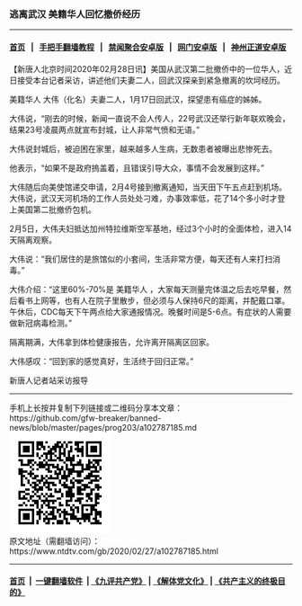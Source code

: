 ### 逃离武汉 美籍华人回忆撤侨经历
------------------------

#### [首页](https://github.com/gfw-breaker/banned-news/blob/master/README.md) &nbsp;&nbsp;|&nbsp;&nbsp; [手把手翻墙教程](https://github.com/gfw-breaker/guides/wiki) &nbsp;&nbsp;|&nbsp;&nbsp; [禁闻聚合安卓版](https://github.com/gfw-breaker/bn-android) &nbsp;&nbsp;|&nbsp;&nbsp; [网门安卓版](https://github.com/oGate2/oGate) &nbsp;&nbsp;|&nbsp;&nbsp; [神州正道安卓版](https://github.com/SzzdOgate/update) 



<div><div class="post_content" itemprop="articleBody">
 <p>
  【新唐人北京时间2020年02月28日讯】美国从武汉第二批撤侨中的一位华人，近日接受本台记者采访，讲述他们夫妻二人，回武汉探亲到紧急撤离的坎坷经历。
 </p>
 <p>
  <ok href="https://www.ntdtv.com/gb/美籍华人.htm">
   美籍华人
  </ok>
  大伟（化名）夫妻二人，1月17日回武汉，探望患有癌症的姊姊。
 </p>
 <p>
  大伟说，“刚去的时候，新闻一直说不会人传人，22号武汉还举行新年联欢晚会，结果23号凌晨两点就宣布封城，让人非常气愤和无语。”
 </p>
 <p>
  大伟说封城后，被迫困在家里，越来越多人生病，无数患者被曝出悲惨死去。
 </p>
 <p>
  他表示，“如果不是政府摀盖着，且错误引导大众，事情不会发展到这样。”
 </p>
 <p>
  大伟随后向美使馆递交申请，2月4号接到撤离通知，当天田下午五点赶到机场。大伟说，武汉天河机场的工作人员处处刁难，办事效率低，花了14个多小时才登上美国第二批撤侨包机。
 </p>
 <p>
  2月5日，大伟夫妇抵达加州特拉维斯空军基地，经过3个小时的全面体检，进入14天隔离观察。
 </p>
 <p>
  大伟说：“我们居住的是旅馆似的小套间，生活非常方便，每天还有人来打扫消毒。”
 </p>
 <p>
  大伟介绍：“这里60%-70%是
  <ok href="https://www.ntdtv.com/gb/美籍华人.htm">
   美籍华人
  </ok>
  ，大家每天测量完体温之后去吃早餐，然后看书上网等，也有人在院子里散步，但必须与人保持6尺的距离，并配戴口罩。午休后，CDC每天下午两点给大家通报情况。晚餐时间是5-6点。有症状的人需要做新冠病毒检测。”
 </p>
 <p>
  隔离期满，大伟拿到体检健康报告，允许离开隔离区回家。
 </p>
 <p>
  大伟感叹：“回到家的感觉真好，生活终于回归正常。”
 </p>
 <p>
  新唐人记者站采访报导
 </p>
 <div class="single_ad">
 </div>
</div>
</div>
<hr/>
手机上长按并复制下列链接或二维码分享本文章：<br/>
https://github.com/gfw-breaker/banned-news/blob/master/pages/prog203/a102787185.md <br/>
<a href='https://github.com/gfw-breaker/banned-news/blob/master/pages/prog203/a102787185.md'><img src='https://github.com/gfw-breaker/banned-news/blob/master/pages/prog203/a102787185.md.png'/></a> <br/>
原文地址（需翻墙访问）：https://www.ntdtv.com/gb/2020/02/27/a102787185.html


------------------------
#### [首页](https://github.com/gfw-breaker/banned-news/blob/master/README.md) &nbsp;|&nbsp; [一键翻墙软件](https://github.com/gfw-breaker/nogfw/blob/master/README.md) &nbsp;| [《九评共产党》](https://github.com/gfw-breaker/9ping.md/blob/master/README.md#九评之一评共产党是什么) | [《解体党文化》](https://github.com/gfw-breaker/jtdwh.md/blob/master/README.md) | [《共产主义的终极目的》](https://github.com/gfw-breaker/gczydzjmd.md/blob/master/README.md)


<img src='http://gfw-breaker.win/banned-news/pages/prog203/a102787185.md' width='0px' height='0px'/>